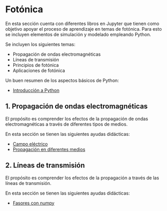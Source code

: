 # Fotónica

En esta sección cuenta con diferentes libros en Jupyter que tienen como objetivo apoyar el proceso de aprendizaje en temas de fotónica. Para esto se incluyen elementos de simulación y modelado empleando Python.

Se incluyen los siguientes temas:
- Propagación de ondas electromagnéticas
- Líneas de transmisión
- Principios de fotónica
- Aplicaciones de fotónica

Un buen resumen de los aspectos básicos de Python: <br>
- [Introducción a Python](https://nbviewer.jupyter.org/github/FerneyOAmaya/DataLiteracy/blob/master/0_Python.ipynb)

## 1. Propagación de ondas electromagnéticas

El propósito es comprender los efectos de la propagación de ondas electromagnéticas a través de diferentes tipos de medios.

En esta sección se tienen las siguientes ayudas didácticas:
- [Campo eléctrico](https://nbviewer.jupyter.org/github/FerneyOAmaya/Photonics/blob/master/EMWavePropagation/CampoElectrico.ipynb)
- [Propagación en diferentes medios](https://nbviewer.jupyter.org/github/FerneyOAmaya/Photonics/blob/master/EMWavePropagation/MediosElectricos.ipynb)


## 2. Líneas de transmisión

El propósito es comprender los efectos de la propagación a través de las líneas de transmisión.

En esta sección se tienen las siguientes ayudas didácticas:
- [Fasores con numpy](https://nbviewer.jupyter.org/github/FerneyOAmaya/Photonics/blob/master/EMWavePropagation/Fasores.ipynb)


